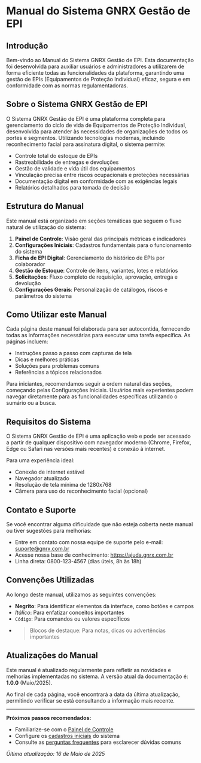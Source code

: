 # Manual do Sistema GNRX Gestão de EPI

## Introdução

Bem-vindo ao Manual do Sistema GNRX Gestão de EPI. Esta documentação foi desenvolvida para auxiliar usuários e administradores a utilizarem de forma eficiente todas as funcionalidades da plataforma, garantindo uma gestão de EPIs (Equipamentos de Proteção Individual) eficaz, segura e em conformidade com as normas regulamentadoras.

## Sobre o Sistema GNRX Gestão de EPI

O Sistema GNRX Gestão de EPI é uma plataforma completa para gerenciamento do ciclo de vida de Equipamentos de Proteção Individual, desenvolvida para atender às necessidades de organizações de todos os portes e segmentos. Utilizando tecnologias modernas, incluindo reconhecimento facial para assinatura digital, o sistema permite:

- Controle total do estoque de EPIs
- Rastreabilidade de entregas e devoluções
- Gestão de validade e vida útil dos equipamentos
- Vinculação precisa entre riscos ocupacionais e proteções necessárias
- Documentação digital em conformidade com as exigências legais
- Relatórios detalhados para tomada de decisão

## Estrutura do Manual

Este manual está organizado em seções temáticas que seguem o fluxo natural de utilização do sistema:

1. **Painel de Controle**: Visão geral das principais métricas e indicadores
2. **Configurações Iniciais**: Cadastros fundamentais para o funcionamento do sistema
3. **Ficha de EPI Digital**: Gerenciamento do histórico de EPIs por colaborador
4. **Gestão de Estoque**: Controle de itens, variantes, lotes e relatórios
5. **Solicitações**: Fluxo completo de requisição, aprovação, entrega e devolução
6. **Configurações Gerais**: Personalização de catálogos, riscos e parâmetros do sistema

## Como Utilizar este Manual

Cada página deste manual foi elaborada para ser autocontida, fornecendo todas as informações necessárias para executar uma tarefa específica. As páginas incluem:

- Instruções passo a passo com capturas de tela
- Dicas e melhores práticas
- Soluções para problemas comuns
- Referências a tópicos relacionados

Para iniciantes, recomendamos seguir a ordem natural das seções, começando pelas Configurações Iniciais. Usuários mais experientes podem navegar diretamente para as funcionalidades específicas utilizando o sumário ou a busca.

## Requisitos do Sistema

O Sistema GNRX Gestão de EPI é uma aplicação web e pode ser acessado a partir de qualquer dispositivo com navegador moderno (Chrome, Firefox, Edge ou Safari nas versões mais recentes) e conexão à internet.

Para uma experiência ideal:
- Conexão de internet estável
- Navegador atualizado
- Resolução de tela mínima de 1280x768
- Câmera para uso do reconhecimento facial (opcional)

## Contato e Suporte

Se você encontrar alguma dificuldade que não esteja coberta neste manual ou tiver sugestões para melhorias:

- Entre em contato com nossa equipe de suporte pelo e-mail: suporte@gnrx.com.br
- Acesse nossa base de conhecimento: https://ajuda.gnrx.com.br
- Linha direta: 0800-123-4567 (dias úteis, 8h às 18h)

## Convenções Utilizadas

Ao longo deste manual, utilizamos as seguintes convenções:

- **Negrito**: Para identificar elementos da interface, como botões e campos
- *Itálico*: Para enfatizar conceitos importantes
- `Código`: Para comandos ou valores específicos
- > Blocos de destaque: Para notas, dicas ou advertências importantes

## Atualizações do Manual

Este manual é atualizado regularmente para refletir as novidades e melhorias implementadas no sistema. A versão atual da documentação é: **1.0.0** (Maio/2025).

Ao final de cada página, você encontrará a data da última atualização, permitindo verificar se está consultando a informação mais recente.

---

**Próximos passos recomendados:**
- Familiarize-se com o [Painel de Controle](./painel.md)
- Configure os [cadastros iniciais](../configuracoes-iniciais/README.md) do sistema
- Consulte as [perguntas frequentes](./faq.md) para esclarecer dúvidas comuns

*Última atualização: 16 de Maio de 2025*